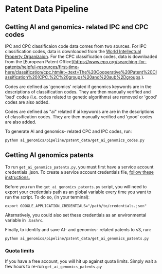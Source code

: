 # Patent Data Pipeline

## Getting AI and genomics- related IPC and CPC codes

IPC and CPC classificaion code data comes from two sources. For IPC classification codes, data is downloaded from the [World Intellectual Property Organizaion](https://www.wipo.int/classifications/ipc/en/ITsupport/Version20220101/index.html). For the CPC classification codes, data is downloaded from the [European Patent Office](https://www.epo.org/searching-for-patents/helpful-resources/first-time-here/classification/cpc.html#:~:text=The%20Cooperative%20Patent%20Classification%20(CPC,%2C%20groups%20and%20sub%2Dgroups.).

Codes are defined as 'genomics' related if genomics keywords are in the descriptions of classification codes. They are then manually verified and 'bad' codes (i.e. codes related to genetic algorithms) are removed or 'good' codes are also added. 

Codes are defined as "ai" related if ai keywords are are in the descriptions of classification codes. They are then manually verified and 'good' codes are also added.

To generate AI and genomics- related CPC and IPC codes, run:

`python ai_genomics/pipeline/patent_data/get_ai_genomics_codes.py`


## Getting AI genomics patents

To run `get_ai_genomics_patents.py`, you must first have a service account credentials .json. To create a service account credentials file, [follow these instructions.](https://cloud.google.com/iam/docs/creating-managing-service-accounts)


Before you run the `get_ai_genomics_patents.py` script, you will need to export your credentials path as an global variable every time you want to run the script. To do so, (in your terminal):

`export GOOGLE_APPLICATION_CREDENTIALS="/path/to/credentials.json"`

Alternatively, you could also set these credentials as an environmental variable in `.bashrc`.

Finally, to identify and save AI- and genomics- related patents to s3, run:

`python ai_genomics/pipeline/patent_data/get_ai_genomics_patents.py`


### Quota limits

If you have a free account, you will hit up against quota limits. Simply wait a few hours to re-run `get_ai_genomics_patents.py`